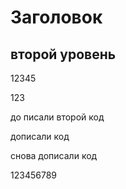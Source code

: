 # Заголовок 

## второй уровень 

12345

123

до писали второй код
 
дописали код 

снова дописали код

123456789
